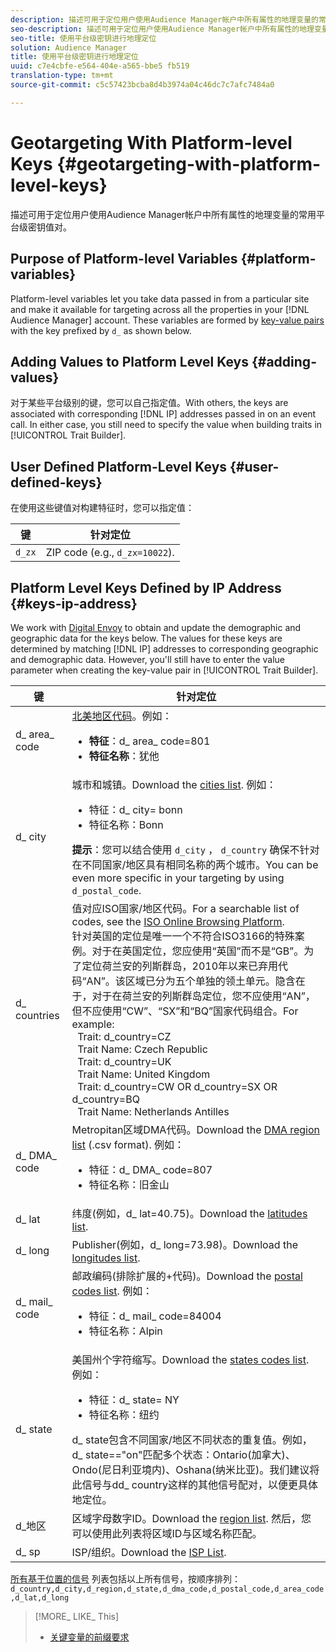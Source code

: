 ```yaml
---
description: 描述可用于定位用户使用Audience Manager帐户中所有属性的地理变量的常用平台级密钥值对。
seo-description: 描述可用于定位用户使用Audience Manager帐户中所有属性的地理变量的常用平台级密钥值对。
seo-title: 使用平台级密钥进行地理定位
solution: Audience Manager
title: 使用平台级密钥进行地理定位
uuid: c7e4cbfe-e564-404e-a565-bbe5 fb519
translation-type: tm+mt
source-git-commit: c5c57423bcba8d4b3974a04c46dc7c7afc7484a0

---
```



# Geotargeting With Platform-level Keys {#geotargeting-with-platform-level-keys}

描述可用于定位用户使用Audience Manager帐户中所有属性的地理变量的常用平台级密钥值对。

<!-- c_tb_platform_vars.xml -->

## Purpose of Platform-level Variables {#platform-variables}

Platform-level variables let you take data passed in from a particular site and make it available for targeting across all the properties in your [!DNL Audience Manager] account. These variables are formed by [key-value pairs](../../reference/key-value-pairs-explained.md) with the key prefixed by `d_` as shown below.

## Adding Values to Platform Level Keys {#adding-values}

对于某些平台级别的键，您可以自己指定值。With others, the keys are associated with corresponding [!DNL IP] addresses passed in on an event call. In either case, you still need to specify the value when building traits in [!UICONTROL Trait Builder].

## User Defined Platform-Level Keys {#user-defined-keys}

在使用这些键值对构建特征时，您可以指定值：

| 键 | 针对定位 |
|---|---|
| `d_zx` | ZIP code (e.g., `d_zx=10022`). |

## Platform Level Keys Defined by IP Address {#keys-ip-address}

We work with [Digital Envoy](https://www.digitalenvoy.com/) to obtain and update the demographic and geographic data for the keys below. The values for these keys are determined by matching [!DNL IP] addresses to corresponding geographic and demographic data. However, you&#39;ll still have to enter the value parameter when creating the key-value pair in [!UICONTROL Trait Builder].

| 键 | 针对定位 |
|--- |--- |
| d_ area_ code | [北美地区代码](https://en.wikipedia.org/wiki/List_of_North_American_Numbering_Plan_area_codes)。例如： <ul><li>**特征**：d_ area_ code=801</li><li>**特征名称**：犹他</li></ul> |
| d_ city | 城市和城镇。Download the [cities list](assets/d_city.txt).  例如： <ul><li>特征：d_ city= bonn</li><li>特征名称：Bonn</li></ul> **提示**：您可以结合使用 `d_city` ， `d_country` 确保不针对在不同国家/地区具有相同名称的两个城市。You can be even more specific in your targeting by using `d_postal_code`. |
| d_ countries | 值对应ISO国家/地区代码。For a searchable list of codes, see the [ISO Online Browsing Platform](https://www.iso.org/obp/ui/#home). <br>针对英国的定位是唯一一个不符合ISO3166的特殊案例。对于在英国定位，您应使用“英国”而不是“GB”。为了定位荷兰安的列斯群岛，2010年以来已弃用代码“AN”。该区域已分为五个单独的领土单元。隐含在于，对于在荷兰安的列斯群岛定位，您不应使用“AN”，但不应使用“CW”、“SX”和“BQ”国家代码组合。For example:  <br>  Trait:  d_country=CZ  <br>  Trait Name: Czech Republic <br>  Trait:  d_country=UK <br>  Trait Name: United Kingdom  <br>  Trait:  d_country=CW OR d_country=SX OR d_country=BQ  <br>  Trait Name: Netherlands Antilles |
| d_ DMA_ code | Metropitan区域DMA代码。Download the [DMA region list](assets/DMAregions.csv) (.csv format).  例如： <ul><li>特征：d_ DMA_ code=807</li><li>特征名称：旧金山</li></ul> |
| d_ lat | 纬度(例如，d_ lat=40.75)。Download the [latitudes list](assets/d_lat.txt). |
| d_ long | Publisher(例如，d_ long=73.98)。Download the [longitudes list](assets/d_long.txt). |
| d_ mail_ code | 邮政编码(排除扩展的+代码)。Download the  [postal codes list](assets/d_postal_code.txt).  例如： <ul><li>特征：d_ mail_ code=84004 </li><li>特征名称：Alpin</li></ul> |
| d_ state | 美国州个字符缩写。Download the [states codes list](assets/d_state.txt).  例如： <ul><li>特征：d_ state= NY </li><li>特征名称：纽约</li></ul>d_ state包含不同国家/地区不同状态的重复值。例如，d_ state==&quot;on&quot;匹配多个状态：Ontario(加拿大)、Ondo(尼日利亚境内)、Oshana(纳米比亚)。我们建议将此信号与dd_ country这样的其他信号配对，以便更具体地定位。 |
| d_地区 | 区域字母数字ID。Download the [region list](assets/Country_RegionCodes_City.csv).  然后，您可以使用此列表将区域ID与区域名称匹配。 |
| d_ sp | ISP/组织。Download the [ISP List](assets/d_isp.txt). |

[所有基于位置的信号](assets/all.csv) 列表包括以上所有信号，按顺序排列： `d_country,d_city,d_region,d_state,d_dma_code,d_postal_code,d_area_code,d_lat,d_long`

>[!MORE_ LIKE_ This]
>
>* [关键变量的前缀要求](../../features/traits/trait-variable-prefixes.md)

